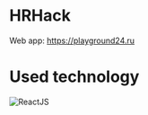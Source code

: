 # HRHack

Web app: https://playground24.ru

# Used technology

![ReactJS](http://www.imageup.ru/img189/3244036/react-technology.jpg)

